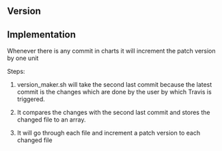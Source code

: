 ## Version

## Implementation
Whenever there is any commit in charts it will increment the patch version by one unit

Steps:
1. version_maker.sh will take the second last commit because the latest commit is the changes which are done by the user by which Travis is triggered.

2. It compares the changes with the second last commit and stores the changed file to an array.

3. It will go through each file and increment a patch version to each changed file